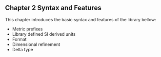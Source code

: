 ## Chapter 2 Syntax and Features

This chapter introduces the basic syntax and features of the library bellow:

- Metric prefixes
- Library defined SI derived units
- Format
- Dimensional refinement
- Delta type